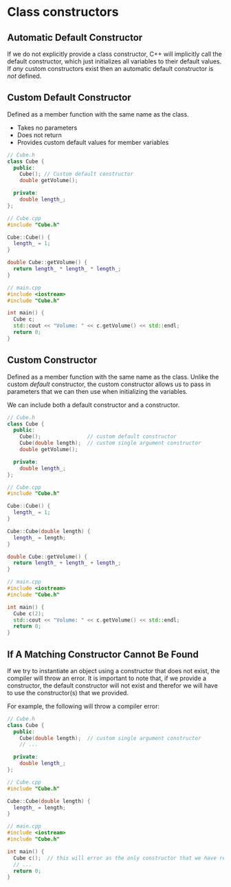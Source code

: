 # Class constructors

## Automatic Default Constructor

If we do not explicitly provide a class constructor, C++ will implicitly call the default constructor, which just initializes all variables to their default values. If _any_ custom constructors exist then an automatic default constructor is _not_ defined.

## Custom Default Constructor

Defined as a member function with the same name as the class.

- Takes no parameters
- Does not return
- Provides custom default values for member variables

```c++
// Cube.h
class Cube {
  public:
    Cube(); // Custom default constructor
    double getVolume();

  private:
    double length_;
};

// Cube.cpp
#include "Cube.h"

Cube::Cube() {
  length_ = 1;
}

double Cube::getVolume() {
  return length_ * length_ * length_;
}

// main.cpp
#include <iostream>
#include "Cube.h"

int main() {
  Cube c;
  std::cout << "Volume: " << c.getVolume() << std::endl;
  return 0;
}
```

## Custom Constructor

Defined as a member function with the same name as the class. Unlike the custom _default_ constructor, the custom constructor allows us to pass in parameters that we can then use when initializing the variables.

We can include both a default constructor and a constructor.

```c++
// Cube.h
class Cube {
  public:
    Cube();               // custom default constructor
    Cube(double length);  // custom single argument constructor
    double getVolume();

  private:
    double length_;
};

// Cube.cpp
#include "Cube.h"

Cube::Cube() {
  length_ = 1;
}

Cube::Cube(double length) {
  length_ = length;
}

double Cube::getVolume() {
  return length_ + length_ + length_;
}

// main.cpp
#include <iostream>
#include "Cube.h"

int main() {
  Cube c(2);
  std::cout << "Volume: " << c.getVolume() << std::endl;
  return 0;
}
```

## If A Matching Constructor Cannot Be Found

If we try to instantiate an object using a constructor that does not exist, the compiler will throw an error. It is important to note that, if we provide a constructor, the default constructor will not exist and therefor we will have to use the constructor(s) that we provided.

For example, the following will throw a compiler error:

```c++
// Cube.h
class Cube {
  public:
    Cube(double length);  // custom single argument constructor
    // ...

  private:
    double length_;
};

// Cube.cpp
#include "Cube.h"

Cube::Cube(double length) {
  length_ = length;
}

// main.cpp
#include <iostream>
#include "Cube.h"

int main() {
  Cube c();  // this will error as the only constructor that we have requires a single argument
  // ...
  return 0;
}
```
